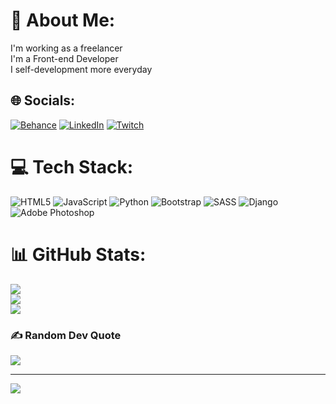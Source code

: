 # 💫 About Me:
I'm working as a freelancer<br>I'm a Front-end Developer<br>I self-development more everyday<br>


## 🌐 Socials:
[![Behance](https://img.shields.io/badge/Behance-1769ff?logo=behance&logoColor=white)](https://behance.net/azizbaskan1) [![LinkedIn](https://img.shields.io/badge/LinkedIn-%230077B5.svg?logo=linkedin&logoColor=white)](https://linkedin.com/in/azizcan-özkan-özkaya-93aa061b1) [![Twitch](https://img.shields.io/badge/Twitch-%239146FF.svg?logo=Twitch&logoColor=white)](https://twitch.tv/asiztv) 

# 💻 Tech Stack:
![HTML5](https://img.shields.io/badge/html5-%23E34F26.svg?style=for-the-badge&logo=html5&logoColor=white) ![JavaScript](https://img.shields.io/badge/javascript-%23323330.svg?style=for-the-badge&logo=javascript&logoColor=%23F7DF1E) ![Python](https://img.shields.io/badge/python-3670A0?style=for-the-badge&logo=python&logoColor=ffdd54) ![Bootstrap](https://img.shields.io/badge/bootstrap-%23563D7C.svg?style=for-the-badge&logo=bootstrap&logoColor=white) ![SASS](https://img.shields.io/badge/SASS-hotpink.svg?style=for-the-badge&logo=SASS&logoColor=white) ![Django](https://img.shields.io/badge/django-%23092E20.svg?style=for-the-badge&logo=django&logoColor=white) ![Adobe Photoshop](https://img.shields.io/badge/adobephotoshop-%2331A8FF.svg?style=for-the-badge&logo=adobephotoshop&logoColor=white) 
# 📊 GitHub Stats:
![](https://github-readme-stats.vercel.app/api?username=aziz241&theme=dark&hide_border=false&include_all_commits=false&count_private=false)<br/>
![](https://github-readme-streak-stats.herokuapp.com/?user=aziz241&theme=dark&hide_border=false)<br/>
![](https://github-readme-stats.vercel.app/api/top-langs/?username=aziz241&theme=dark&hide_border=false&include_all_commits=false&count_private=false&layout=compact)

### ✍️ Random Dev Quote
![](https://quotes-github-readme.vercel.app/api?type=horizontal&theme=radical)

---
[![](https://visitcount.itsvg.in/api?id=aziz241&icon=0&color=4)](https://visitcount.itsvg.in)

<!-- Proudly created with GPRM ( https://gprm.itsvg.in ) -->
